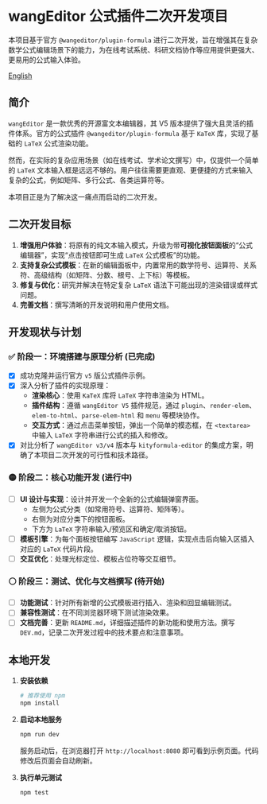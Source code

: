 
# wangEditor 公式插件二次开发项目

本项目基于官方 `@wangeditor/plugin-formula` 进行二次开发，旨在增强其在复杂数学公式编辑场景下的能力，为在线考试系统、科研文档协作等应用提供更强大、更易用的公式输入体验。

[English](./README-en.md)

## 简介

`wangEditor` 是一款优秀的开源富文本编辑器，其 V5 版本提供了强大且灵活的插件体系。官方的公式插件 `@wangeditor/plugin-formula` 基于 `KaTeX` 库，实现了基础的 `LaTeX` 公式渲染功能。

然而，在实际的复杂应用场景（如在线考试、学术论文撰写）中，仅提供一个简单的 `LaTeX` 文本输入框是远远不够的。用户往往需要更直观、更便捷的方式来输入复杂的公式，例如矩阵、多行公式、各类运算符等。

本项目正是为了解决这一痛点而启动的二次开发。

## 二次开发目标

1.  **增强用户体验**：将原有的纯文本输入模式，升级为带**可视化按钮面板**的“公式编辑器”，实现“点击按钮即可生成 `LaTeX` 公式模板”的功能。
2.  **支持复杂公式模板**：在新的编辑面板中，内置常用的数学符号、运算符、关系符、高级结构（如矩阵、分数、根号、上下标）等模板。
3.  **修复与优化**：研究并解决在特定复杂 `LaTeX` 语法下可能出现的渲染错误或样式问题。
4.  **完善文档**：撰写清晰的开发说明和用户使用文档。

## 开发现状与计划

### ✅ 阶段一：环境搭建与原理分析 (已完成)

-   [x] 成功克隆并运行官方 `v5` 版公式插件示例。
-   [x] 深入分析了插件的实现原理：
    -   **渲染核心**：使用 `KaTeX` 库将 `LaTeX` 字符串渲染为 HTML。
    -   **插件结构**：遵循 `wangEditor V5` 插件规范，通过 `plugin`、`render-elem`、`elem-to-html`、`parse-elem-html` 和 `menu` 等模块协作。
    -   **交互方式**：通过点击菜单按钮，弹出一个简单的模态框，在 `<textarea>` 中输入 `LaTeX` 字符串进行公式的插入和修改。
-   [x] 对比分析了 `wangEditor v3/v4` 版本与 `kityformula-editor` 的集成方案，明确了本项目二次开发的可行性和技术路径。

### 🟡 阶段二：核心功能开发 (进行中)

-   [ ] **UI 设计与实现**：设计并开发一个全新的公式编辑弹窗界面。
    -   左侧为公式分类（如常用符号、运算符、矩阵等）。
    -   右侧为对应分类下的按钮面板。
    -   下方为 `LaTeX` 字符串输入/预览区和确定/取消按钮。
-   [ ] **模板引擎**：为每个面板按钮编写 `JavaScript` 逻辑，实现点击后向输入区插入对应的 `LaTeX` 代码片段。
-   [ ] **交互优化**：处理光标定位、模板占位符等交互细节。

### ⚪️ 阶段三：测试、优化与文档撰写 (待开始)

-   [ ] **功能测试**：针对所有新增的公式模板进行插入、渲染和回显编辑测试。
-   [ ] **兼容性测试**：在不同浏览器环境下测试渲染效果。
-   [ ] **文档完善**：更新 `README.md`，详细描述插件的新功能和使用方法。撰写 `DEV.md`，记录二次开发过程中的技术要点和注意事项。

## 本地开发

1.  **安装依赖**
    ```bash
    # 推荐使用 npm
    npm install
    ```

2.  **启动本地服务**
    ```bash
    npm run dev
    ```
    服务启动后，在浏览器打开 `http://localhost:8080` 即可看到示例页面。代码修改后页面会自动刷新。

3.  **执行单元测试**
    ```bash
    npm test
    ```

